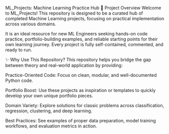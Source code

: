 ML_Projects: Machine Learning Practice Hub
🚀 Project Overview
Welcome to ML_Projects! This repository is designed to be a curated hub of completed Machine Learning projects, focusing on practical implementation across various domains.

It is an ideal resource for new ML Engineers seeking hands-on code practice, portfolio-building examples, and reliable starting points for their own learning journey. Every project is fully self-contained, commented, and ready to run.

✨ Why Use This Repository?
This repository helps you bridge the gap between theory and real-world application by providing:

Practice-Oriented Code: Focus on clean, modular, and well-documented Python code.

Portfolio Boost: Use these projects as inspiration or templates to quickly develop your own unique portfolio pieces.

Domain Variety: Explore solutions for classic problems across classification, regression, clustering, and deep learning.

Best Practices: See examples of proper data preparation, model training workflows, and evaluation metrics in action.
